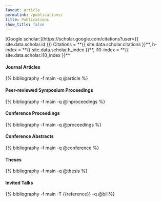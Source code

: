 ```yaml
---
layout: article
permalink: /publications/
title: Publications
show_title: false
---
```

<div class="mt-3"></div>


<div class="card" style="max-width:100%">
<div class="card__content">
<div markdown="1">
[Google scholar:](https://scholar.google.com/citations?user={{ site.data.scholar.id }})
Citations = **{{ site.data.scholar.citations }}**,
h-index = **{{ site.data.scholar.h_index }}**,
i10-index = **{{ site.data.scholar.i10_index }}**
</div></div></div>

<h4 id="articles" class="pubyear">Journal Articles</h4>
{% bibliography -f main -q @article %}

<h4 id="inproceedings" class="pubyear">Peer-reviewed Symposium Proceedings</h4>
{% bibliography -f main -q @inproceedings %}

<h4 id="conference" class="pubyear">Conference Proceedings</h4>
{% bibliography -f main -q @proceedings %}

<h4 id="abstracts" class="pubyear">Conference Abstracts</h4>
{% bibliography -f main -q @conference %}

<h4 id="theses" class="pubyear">Theses</h4>
{% bibliography -f main -q @thesis %}

<h4 id="talks" class="pubyear">Invited Talks</h4>
{% bibliography -f main -T {{reference}} -q @bill%}

<p style="margin-top:1cm;"></p>


<script>
$(document).ready(function(){
    var str =$(this).attr('id');

    $(".btnId").click(function(){
        var str = $(this).attr('id');
        var ret = str.split("_");
        var id = ret[1];
        $('#' + id).toggle();
    });
});
</script>
